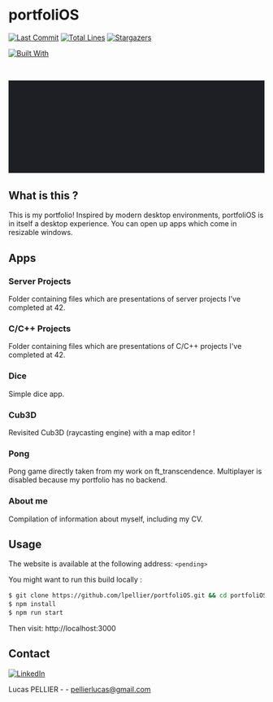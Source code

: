 # portfoliOS

[![Last Commit][last-commit]][project-url]
[![Total Lines][total-lines]][project-url]
[![Stargazers][stars-shield]][stars-url]

[![Built With][built-with-C++]][project-url]

<br/>

<img src="./portfolios.gif" alt="portfoliOS" ></img>

## What is this ?
This is my portfolio! Inspired by modern desktop environments, portfoliOS is in itself a desktop experience.
You can open up apps which come in resizable windows.

## Apps
### Server Projects
Folder containing files which are presentations of server projects I've completed at 42.
### C/C++ Projects
Folder containing files which are presentations of C/C++ projects I've completed at 42.
### Dice
Simple dice app.
### Cub3D
Revisited Cub3D (raycasting engine) with a map editor !
### Pong
Pong game directly taken from my work on ft_transcendence. Multiplayer is disabled because my portfolio has no backend.
### About me
Compilation of information about myself, including my CV.

## Usage
The website is available at the following address: `<pending>`

You might want to run this build locally :
```bash
$ git clone https://github.com/lpellier/portfoliOS.git && cd portfoliOS
$ npm install
$ npm run start
```
Then visit: http://localhost:3000

## Contact
[![LinkedIn][linkedin-shield]][linkedin-url]

Lucas PELLIER - - pellierlucas@gmail.com

[built-with-C++]: https://img.shields.io/badge/built%20with-C++-green

[project-url]: https://github.com/lpellier/cub3d

[total-lines]: https://img.shields.io/tokei/lines/github/lpellier/cub3d
[last-commit]: https://img.shields.io/github/last-commit/lpellier/cub3d?style=flat

[stars-shield]: https://img.shields.io/github/stars/lpellier/cub3d.svg?style=flat
[stars-url]: https://github.com/lpellier/cub3d/stargazers
[linkedin-shield]: https://img.shields.io/badge/-LinkedIn-black.svg?flat&logo=linkedin&colorB=555
[linkedin-url]: https://linkedin.com/in/linkedin_username
[product-screenshot]: images/screenshot.png
[React.js]: https://img.shields.io/badge/React-20232A?style=for-the-badge&logo=react&logoColor=61DAFB
[React-url]: https://reactjs.org/ 

